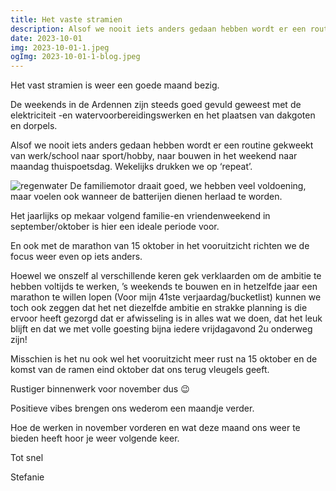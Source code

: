 ```yaml
---
title: Het vaste stramien
description: Alsof we nooit iets anders gedaan hebben wordt er een routine gekweekt van werk/school naar sport/hobby, naar bouwen in het weekend naar maandag thuis-poets-dag.
date: 2023-10-01
img: 2023-10-01-1.jpeg
ogImg: 2023-10-01-1-blog.jpeg
---
```


Het vast stramien is weer een goede maand bezig.

De weekends in de Ardennen zijn steeds goed gevuld geweest met de elektriciteit -en watervoorbereidingswerken en het plaatsen van dakgoten en dorpels.

Alsof we nooit iets anders gedaan hebben wordt er een routine gekweekt van werk/school naar sport/hobby, naar bouwen in het weekend naar maandag thuispoetsdag. Wekelijks drukken we op ‘repeat’.

![regenwater](2023-10-01-3.jpeg)
De familiemotor draait goed, we hebben veel voldoening, maar voelen ook wanneer de batterijen dienen herlaad te worden.

Het jaarlijks op mekaar volgend familie-en vriendenweekend in september/oktober is hier een ideale periode voor.

En ook met de marathon van 15 oktober in het vooruitzicht richten we de focus weer even op iets anders.

Hoewel we onszelf al verschillende keren gek verklaarden om de ambitie te hebben voltijds te werken, ’s weekends te bouwen en in hetzelfde jaar een marathon te willen lopen (Voor mijn 41ste verjaardag/bucketlist) kunnen we toch ook zeggen dat het net diezelfde ambitie en strakke planning is die ervoor heeft gezorgd dat er afwisseling is in alles wat we doen, dat het leuk blijft en dat we met volle goesting bijna iedere vrijdagavond 2u onderweg zijn!

Misschien is het nu ook wel het vooruitzicht meer rust na 15 oktober en de komst van de ramen eind oktober dat ons terug vleugels geeft.

Rustiger binnenwerk voor november dus 😉

Positieve vibes brengen ons wederom een maandje verder.

Hoe de werken in november vorderen en wat deze maand ons weer te bieden heeft hoor je weer volgende keer.

Tot snel

Stefanie
